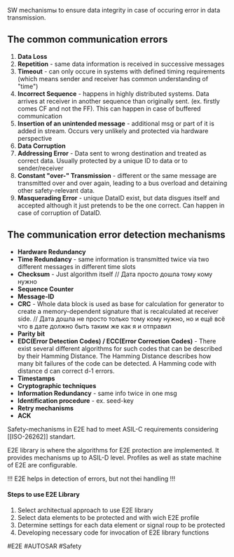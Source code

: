 SW mechanismы to ensure data integrity in case of occuring error in data transmission.

## The common communication errors

1) **Data Loss** 
2) **Repetition** - same data information is received in successive messages
3) **Timeout** - can only occure in systems with defined timing requirements (which means sender and receiver has common understanding of "time")
4) **Incorrect Sequence** - happens in highly distributed systems. Data arrives at receiver in another sequence than originally sent. (ex. firstly comes CF and not the FF). This can happen in case of buffered communication
5) **Insertion of an unintended message** - additional msg or part of it is added in stream. Occurs very unlikely and protected via hardware perspective
6) **Data Corruption**
7) **Addressing Error** - Data sent to wrong destination and treated as correct data. Usually protected by a unique ID to data or to sender/receiver
8) **Constant "over-" Transmission** - different or the same message are transmitted over and over again, leading to a bus overload and detaining other safety-relevant data.
9) **Masquerading Error** - unique DataID exist, but data disgues itself and accepted although it just pretends to be the one correct. Can happen in case of corruption of DataID.


## The communication error detection mechanisms

- **Hardware Redundancy**
- **Time Redundancy** - same information is transmitted twice via two different messages in different time slots
- **Checksum** - Just algorithm itself // Дата просто дошла тому кому нужно
- **Sequence Counter**
- **Message-ID**
- **CRC** - Whole data block is used as base for calculation for generator to create a memory-dependent signature that is recalculated at receiver side. // Дата дошла не просто только тому кому нужно, но и ещё всё что в дате должно быть таким же как я и отправил
- **Parity bit**
- **EDC(Error Detection Codes) / ECC(Error Correction Codes)** - There exist several different algorithms for such codes that can be described by their Hamming Distance. The Hamming Distance describes how many bit failures of the code can be detected. A Hamming code with distance d can correct d-1 errors.
- **Timestamps**
- **Cryptographic techniques**
- **Information Redundancy** - same info twice in one msg
- **Identification procedure** - ex. seed-key
- **Retry mechanisms**
- **ACK**


Safety-mechanisms in E2E had to meet ASIL-C requirements considering [[ISO-26262]] standart.

E2E library is where the algorithms for E2E protection are implemented. It provides mechanisms up to ASIL-D level. Profiles as well as state machine of E2E are configurable.

!!! E2E helps in detection of errors, but not thei handling !!!

#### Steps to use E2E Library
1) Select architectual approach to use E2E library
2) Select data elements to be protected and with wich E2E profile
3) Determine settings for each data element or signal roup to be protected
4) Developing necessary code for invocation of E2E library functions


#E2E #AUTOSAR #Safety